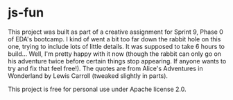 # js-fun

This project was built as part of a creative assignment for Sprint 9, Phase 0 of EDA's bootcamp. I kind of went a bit too far down the rabbit hole on this one, trying to include lots of little details. It was supposed to take 6 hours to build... Well, I'm pretty happy with it now (though the rabbit can only go on his adventure twice before certain things stop appearing. If anyone wants to try and fix that feel free!). The quotes are from Alice's Adventures in Wonderland by Lewis Carroll (tweaked slightly in parts). 

This project is free for personal use under Apache license 2.0. 
